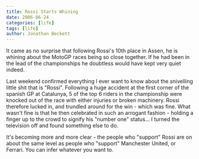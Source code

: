 ```yaml
---
title: Rossi Starts Whining
date: 2006-06-24
categories: [life]
tags: [life]
author: Jonathan Beckett
---
```


It came as no surprise that following Rossi's 10th place in Assen, he is whining about the MotoGP races being so close together. If he had been in the lead of the championships he doubtless would have kept very quiet indeed.

Last weekend confirmed everything I ever want to know about the snivelling little shit that is "Rossi". Following a huge accident at the first corner of the spanish GP at Catalunya, 5 of the top 6 riders in the championship were knocked out of the race with either injuries or broken machinery. Rossi therefore lucked in, and trundled around for the win - which was fine. What wasn't fine is that he then celebrated in such an arrogant fashion - holding a finger up to the crowd to signify his "number one" status... I turned the television off and found something else to do.

It's becoming more and more clear - the people who "support" Rossi are on about the same level as people who "support" Manchester United, or Ferrari. You can infer whatever you want to.